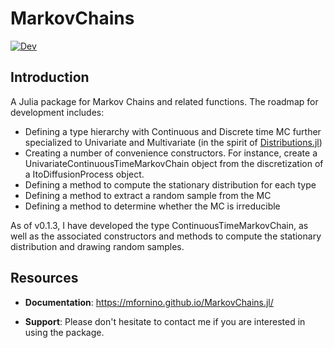 # MarkovChains

[![Dev](https://img.shields.io/badge/docs-dev-blue.svg)](https://mfornino.github.io/MarkovChains.jl/)
<!--[![Stable](https://img.shields.io/badge/docs-stable-blue.svg)](https://mfornino.github.io/MarkovChains.jl/dev)
[![Build Status](https://github.com/mfornino/MarkovChains.jl/workflows/CI/badge.svg)](https://github.com/mfornino/MarkovChains.jl/actions)
[![Coverage](https://codecov.io/gh/mfornino/MarkovChains.jl/branch/master/graph/badge.svg)](https://codecov.io/gh/mfornino/MarkovChains.jl)-->

## Introduction

A Julia package for Markov Chains and related functions. The roadmap for development includes:

* Defining a type hierarchy with Continuous and Discrete time MC further specialized to Univariate and Multivariate (in the spirit of [Distributions.jl](https://github.com/JuliaStats/Distributions.jl))
* Creating a number of convenience constructors. For instance, create a UnivariateContinuousTimeMarkovChain object from the discretization of a ItoDiffusionProcess object.
* Defining a method to compute the stationary distribution for each type
* Defining a method to extract a random sample from the MC
* Defining a method to determine whether the MC is irreducible

As of v0.1.3, I have developed the type ContinuousTimeMarkovChain, as well as the associated constructors and methods to compute the stationary distribution and drawing random samples.

## Resources

* **Documentation**: <https://mfornino.github.io/MarkovChains.jl/>

* **Support**: Please don't hesitate to contact me if you are interested in using the package.
